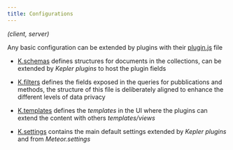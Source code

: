 ```yaml
---
title: Configurations
---
```


*(client, server)*

Any basic configuration can be extended by plugins with their [plugin.js](plugin-js.html) file

* [K.schemas](https://github.com/Keplerjs/Kepler/tree/master/packages/core/modules/schemas.js)
  defines structures for documents in the collections, can be extended by *Kepler plugins* to host the plugin fields

* [K.filters](https://github.com/Keplerjs/Kepler/tree/master/packages/core/modules/filters.js)
  defines the fields exposed in the queries for pubblications and methods, the structure of this file is deliberately aligned to enhance the different levels of data privacy

* [K.templates](https://github.com/Keplerjs/Kepler/tree/master/packages/core/modules/templates.js)
  defines the *templates* in the UI where the plugins can extend the content with others *templates/views*

* [K.settings](https://github.com/Keplerjs/Kepler/tree/master/packages/core/settings.js)
  contains the main default settings extended by *Kepler plugins* and from *Meteor.settings*